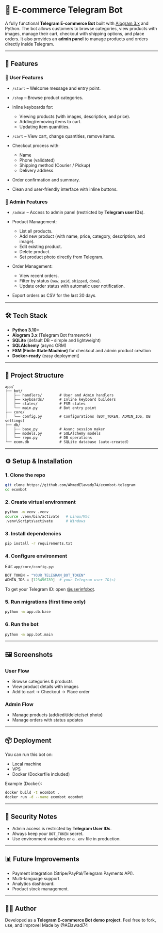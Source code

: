 # 🛒 E-commerce Telegram Bot

A fully functional **Telegram E-commerce Bot** built with [Aiogram 3.x](https://docs.aiogram.dev/) and Python.
The bot allows customers to browse categories, view products with images, manage their cart, checkout with shipping options, and place orders.
It also provides an **admin panel** to manage products and orders directly inside Telegram.

---

## 🚀 Features

### 👤 User Features

* `/start` – Welcome message and entry point.
* `/shop` – Browse product categories.
* Inline keyboards for:

  * Viewing products (with images, description, and price).
  * Adding/removing items to cart.
  * Updating item quantities.
* `/cart` – View cart, change quantities, remove items.
* Checkout process with:

  * Name
  * Phone (validated)
  * Shipping method (Courier / Pickup)
  * Delivery address
* Order confirmation and summary.
* Clean and user-friendly interface with inline buttons.

### 🔑 Admin Features

* `/admin` – Access to admin panel (restricted by **Telegram user IDs**).
* Product Management:

  * List all products.
  * Add new product (with name, price, category, description, and image).
  * Edit existing product.
  * Delete product.
  * Set product photo directly from Telegram.
* Order Management:

  * View recent orders.
  * Filter by status (`new`, `paid`, `shipped`, `done`).
  * Update order status with automatic user notification.
* Export orders as CSV for the last 30 days.

---

## 🛠️ Tech Stack

* **Python 3.10+**
* **Aiogram 3.x** (Telegram Bot framework)
* **SQLite** (default DB – simple and lightweight)
* **SQLAlchemy** (async ORM)
* **FSM (Finite State Machine)** for checkout and admin product creation
* **Docker-ready** (easy deployment)

---

## 📂 Project Structure

```
app/
├── bot/
│   ├── handlers/        # User and Admin handlers
│   ├── keyboards/       # Inline keyboard builders
│   ├── states/          # FSM states
│   └── main.py          # Bot entry point
├── core/
│   └── config.py        # Configurations (BOT_TOKEN, ADMIN_IDS, DB settings)
├── db/
│   ├── base.py          # Async session maker
│   ├── models.py        # SQLAlchemy models
│   └── repo.py          # DB operations
└── ecom.db              # SQLite database (auto-created)
```

---

## ⚙️ Setup & Installation

### 1. Clone the repo

```bash
git clone https://github.com/AhmedElawady74/ecombot-telegram
cd ecombot
```

### 2. Create virtual environment

```bash
python -m venv .venv
source .venv/bin/activate   # Linux/Mac
.venv\Scripts\activate      # Windows
```

### 3. Install dependencies

```bash
pip install -r requirements.txt
```

### 4. Configure environment

Edit `app/core/config.py`:

```python
BOT_TOKEN = "YOUR_TELEGRAM_BOT_TOKEN"
ADMIN_IDS = [123456789]  # your Telegram user ID(s)
```

To get your Telegram ID: open [@userinfobot](https://t.me/userinfobot).

### 5. Run migrations (first time only)

```bash
python -m app.db.base
```

### 6. Run the bot

```bash
python -m app.bot.main
```

---

## 🖼️ Screenshots

### User Flow

* Browse categories & products
* View product details with images
* Add to cart → Checkout → Place order

### Admin Flow

* Manage products (add/edit/delete/set photo)
* Manage orders with status updates

---

## 📦 Deployment

You can run this bot on:

* Local machine
* VPS
* Docker (Dockerfile included)

Example (Docker):

```bash
docker build -t ecombot .
docker run -d --name ecombot ecombot
```

---

## 🔐 Security Notes

* Admin access is restricted by **Telegram User IDs**.
* Always keep your `BOT_TOKEN` secret.
* Use environment variables or a `.env` file in production.

---

## 📊 Future Improvements

* Payment integration (Stripe/PayPal/Telegram Payments API).
* Multi-language support.
* Analytics dashboard.
* Product stock management.

---

## 👨‍💻 Author

Developed as a **Telegram E-commerce Bot demo project**.
Feel free to fork, use, and improve!
Made by @AElawadi74
